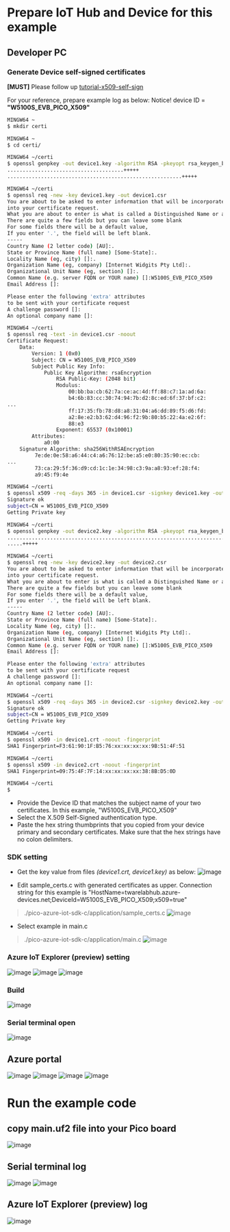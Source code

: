 # Prepare IoT Hub and Device for this example
## Developer PC

### Generate Device self-signed certificates
**[MUST]** Please follow up [tutorial-x509-self-sign](https://docs.microsoft.com/en-us/azure/iot-hub/tutorial-x509-self-sign)

For your reference, prepare example log as below:
Notice! device ID = **"W5100S_EVB_PICO_X509"**

```bash
MINGW64 ~
$ mkdir certi

MINGW64 ~
$ cd certi/

MINGW64 ~/certi
$ openssl genpkey -out device1.key -algorithm RSA -pkeyopt rsa_keygen_bits:2048
......................................+++++
.........................................................+++++

MINGW64 ~/certi
$ openssl req -new -key device1.key -out device1.csr
You are about to be asked to enter information that will be incorporated
into your certificate request.
What you are about to enter is what is called a Distinguished Name or a DN.
There are quite a few fields but you can leave some blank
For some fields there will be a default value,
If you enter '.', the field will be left blank.
-----
Country Name (2 letter code) [AU]:.
State or Province Name (full name) [Some-State]:.
Locality Name (eg, city) []:.
Organization Name (eg, company) [Internet Widgits Pty Ltd]:.
Organizational Unit Name (eg, section) []:.
Common Name (e.g. server FQDN or YOUR name) []:W5100S_EVB_PICO_X509
Email Address []:

Please enter the following 'extra' attributes
to be sent with your certificate request
A challenge password []:
An optional company name []:

MINGW64 ~/certi
$ openssl req -text -in device1.csr -noout
Certificate Request:
    Data:
        Version: 1 (0x0)
        Subject: CN = W5100S_EVB_PICO_X509
        Subject Public Key Info:
            Public Key Algorithm: rsaEncryption
                RSA Public-Key: (2048 bit)
                Modulus:
                    00:bb:ba:cb:62:7a:ce:ac:4d:ff:88:c7:1a:ad:6a:
                    b4:6b:83:cc:30:74:94:7b:d2:8c:ed:6f:37:bf:c2:
...
                    ff:17:35:fb:78:d8:a8:31:04:a6:dd:89:f5:d6:fd:
                    a2:8e:e2:b3:62:d4:96:f2:9b:80:b5:22:4a:e2:6f:
                    88:e3
                Exponent: 65537 (0x10001)
        Attributes:
            a0:00
    Signature Algorithm: sha256WithRSAEncryption
         7e:de:0e:58:a6:44:c4:a6:76:12:be:a5:e0:80:35:90:ec:cb:
...
         73:ca:29:5f:36:d9:cd:1c:1e:34:98:c3:9a:a8:93:ef:28:f4:
         a9:45:f9:4e

MINGW64 ~/certi
$ openssl x509 -req -days 365 -in device1.csr -signkey device1.key -out device1.crt
Signature ok
subject=CN = W5100S_EVB_PICO_X509
Getting Private key

MINGW64 ~/certi
$ openssl genpkey -out device2.key -algorithm RSA -pkeyopt rsa_keygen_bits:2048
............................................................................................................................+++++
.....+++++

MINGW64 ~/certi
$ openssl req -new -key device2.key -out device2.csr
You are about to be asked to enter information that will be incorporated
into your certificate request.
What you are about to enter is what is called a Distinguished Name or a DN.
There are quite a few fields but you can leave some blank
For some fields there will be a default value,
If you enter '.', the field will be left blank.
-----
Country Name (2 letter code) [AU]:.
State or Province Name (full name) [Some-State]:.
Locality Name (eg, city) []:.
Organization Name (eg, company) [Internet Widgits Pty Ltd]:.
Organizational Unit Name (eg, section) []:.
Common Name (e.g. server FQDN or YOUR name) []:W5100S_EVB_PICO_X509
Email Address []:

Please enter the following 'extra' attributes
to be sent with your certificate request
A challenge password []:
An optional company name []:

MINGW64 ~/certi
$ openssl x509 -req -days 365 -in device2.csr -signkey device2.key -out device2.crt
Signature ok
subject=CN = W5100S_EVB_PICO_X509
Getting Private key

MINGW64 ~/certi
$ openssl x509 -in device1.crt -noout -fingerprint
SHA1 Fingerprint=F3:61:90:1F:B5:76:xx:xx:xx:xx:9B:51:4F:51

MINGW64 ~/certi
$ openssl x509 -in device2.crt -noout -fingerprint
SHA1 Fingerprint=09:75:4F:7F:14:xx:xx:xx:xx:38:8B:D5:0D

MINGW64 ~/certi
$

```

- Provide the Device ID that matches the subject name of your two certificates. In this example, "W5100S_EVB_PICO_X509"
- Select the X.509 Self-Signed authentication type.
- Paste the hex string thumbprints that you copied from your device primary and secondary certificates. Make sure that the hex strings have no colon delimiters.

### SDK setting

- Get the key value from files _(device1.crt, device1.key)_ as below:
![image](https://user-images.githubusercontent.com/6334864/137420283-440321ad-6656-4cff-9153-a26188df6d2c.png)

- Edit sample_certs.c with generated certificates as upper. Connection string for this example is "HostName=twarelabhub.azure-devices.net;DeviceId=W5100S_EVB_PICO_X509;x509=true"
  
> ./pico-azure-iot-sdk-c/application/sample_certs.c
![image](https://user-images.githubusercontent.com/6334864/137420358-922cca25-b3b8-4b73-9298-7423d5f4c28a.png)

- Select example in main.c 
> ./pico-azure-iot-sdk-c/application/main.c
![image](https://user-images.githubusercontent.com/6334864/137421611-ddf540ee-e699-42c3-a229-9265088e73f5.png)

### Azure IoT Explorer (preview) setting
![image](https://user-images.githubusercontent.com/6334864/137422040-1f15781b-69a3-4c23-a92e-adfc452acd01.png)
![image](https://user-images.githubusercontent.com/6334864/137422225-4d735152-e220-4801-918e-12532ef9fd4a.png)
![image](https://user-images.githubusercontent.com/6334864/137422316-7b5916d3-1851-4344-9776-b6ce193e0089.png)

### Build

![image](https://user-images.githubusercontent.com/6334864/137421861-ada5ee2d-c153-4d75-bfb2-b8641f4d4919.png)

### Serial terminal open
![image](https://user-images.githubusercontent.com/6334864/137317966-b9f63168-e011-4a0a-a3b1-345d1e847304.png)

## Azure portal 
![image](https://user-images.githubusercontent.com/6334864/137417701-28ded168-7bdd-4e9c-a89d-d4cc7304440c.png)
![image](https://user-images.githubusercontent.com/6334864/137418264-3ec14375-a3ea-40f4-9dc6-8292e2966a76.png)
![image](https://user-images.githubusercontent.com/6334864/137418465-485410ed-6c9f-4744-853a-ed42818c2772.png)
![image](https://user-images.githubusercontent.com/6334864/137418475-4b487e14-15b7-4bb8-913c-ab9009eaf6a3.png)

# Run the example code

## copy main.uf2 file into your Pico board
![image](https://user-images.githubusercontent.com/6334864/137318763-14d23305-af22-45d1-ab43-4143b50b658c.png)

## Serial terminal log
![image](https://user-images.githubusercontent.com/6334864/137422831-f77bee77-d372-44d4-ac81-8b798710be28.png)
![image](https://user-images.githubusercontent.com/6334864/137422966-984ffb83-e579-44e0-911e-7f45572afec8.png)

## Azure IoT Explorer (preview) log
![image](https://user-images.githubusercontent.com/6334864/137423061-fbb80b7f-9d27-49a9-bff2-b1377ac3ac39.png)
